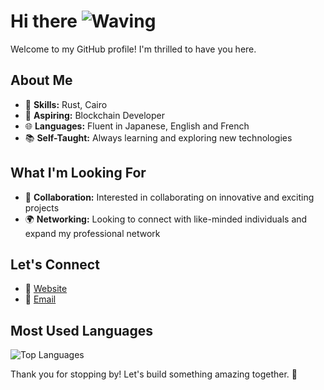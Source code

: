 # Hi there ![Waving](https://media.giphy.com/media/xUPGcl3ylgdMvfycso/giphy.gif)

Welcome to my GitHub profile! I'm thrilled to have you here.

## About Me
- 🌟 **Skills:** Rust, Cairo
- 🚀 **Aspiring:** Blockchain Developer
- 🌐 **Languages:** Fluent in Japanese, English and French
- 📚 **Self-Taught:** Always learning and exploring new technologies

## What I'm Looking For
- 🤝 **Collaboration:** Interested in collaborating on innovative and exciting projects
- 🌍 **Networking:** Looking to connect with like-minded individuals and expand my professional network

## Let's Connect
- 💼 [Website](https://augustin-v.vercel.app/)
- 📧 [Email](mailto:avilletardpiano@gmail.com)

## Most Used Languages
![Top Languages](https://github-readme-stats.vercel.app/api/top-langs/?username=augustin-v&layout=compact&theme=radical)



Thank you for stopping by! Let's build something amazing together. 🚀
